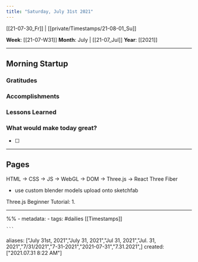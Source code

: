 ```yaml
---
title: "Saturday, July 31st 2021"
---
```

[[21-07-30_Fr]] | [[private/Timestamps/21-08-01_Su]] 

**Week**: [[21-07-W31]]
**Month**: July | [[21-07_Jul]]
**Year**: [[2021]]

----
## Morning Startup

### Gratitudes

### Accomplishments

### Lessons Learned

### What would make today great?
- [ ]  

----
## Pages
HTML -> CSS -> JS -> WebGL -> DOM -> Three.js -> React Three Fiber
- use custom blender models upload onto sketchfab

Three.js Beginner Tutorial:
1.  

----
%% - metadata:
	- tags: #dailies [[Timestamps]] 


	```
aliases: ["July 31st, 2021","July 31, 2021","Jul 31, 2021","Jul. 31, 2021","7/31/2021","7-31-2021","2021-07-31","7.31.2021",]
created: ["2021.07.31 8:22 AM"]
```